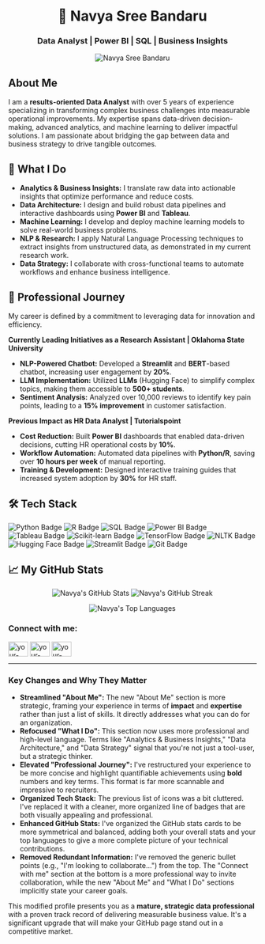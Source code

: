 <h1 align="center">👋 Navya Sree Bandaru</h1>
<h3 align="center">Data Analyst | Power BI | SQL | Business Insights</h3>

<p align="center">
  <img src="https://komarev.com/ghpvc/?username=NavyaSreeBandaru&label=Profile%20views&color=0e75b6&style=flat" alt="Navya Sree Bandaru" />
</p>

## About Me

I am a **results-oriented Data Analyst** with over 5 years of experience specializing in transforming complex business challenges into measurable operational improvements. My expertise spans data-driven decision-making, advanced analytics, and machine learning to deliver impactful solutions. I am passionate about bridging the gap between data and business strategy to drive tangible outcomes.

## 🎯 What I Do

* **Analytics & Business Insights:** I translate raw data into actionable insights that optimize performance and reduce costs.
* **Data Architecture:** I design and build robust data pipelines and interactive dashboards using **Power BI** and **Tableau**.
* **Machine Learning:** I develop and deploy machine learning models to solve real-world business problems.
* **NLP & Research:** I apply Natural Language Processing techniques to extract insights from unstructured data, as demonstrated in my current research work.
* **Data Strategy:** I collaborate with cross-functional teams to automate workflows and enhance business intelligence.

## 💼 Professional Journey

My career is defined by a commitment to leveraging data for innovation and efficiency.

**Currently Leading Initiatives as a Research Assistant | Oklahoma State University**
* **NLP-Powered Chatbot:** Developed a **Streamlit** and **BERT**-based chatbot, increasing user engagement by **20%**.
* **LLM Implementation:** Utilized **LLMs** (Hugging Face) to simplify complex topics, making them accessible to **500+ students**.
* **Sentiment Analysis:** Analyzed over 10,000 reviews to identify key pain points, leading to a **15% improvement** in customer satisfaction.

**Previous Impact as HR Data Analyst | Tutorialspoint**
* **Cost Reduction:** Built **Power BI** dashboards that enabled data-driven decisions, cutting HR operational costs by **10%**.
* **Workflow Automation:** Automated data pipelines with **Python/R**, saving over **10 hours per week** of manual reporting.
* **Training & Development:** Designed interactive training guides that increased system adoption by **30%** for HR staff.

## 🛠️ Tech Stack

<p align="left">
  <img src="https://img.shields.io/badge/Python-3776AB?style=for-the-badge&logo=python&logoColor=white" alt="Python Badge">
  <img src="https://img.shields.io/badge/R-276DC3?style=for-the-badge&logo=r&logoColor=white" alt="R Badge">
  <img src="https://img.shields.io/badge/SQL-4479A1?style=for-the-badge&logo=mysql&logoColor=white" alt="SQL Badge">
  <img src="https://img.shields.io/badge/Power%20BI-F2C811?style=for-the-badge&logo=powerbi&logoColor=black" alt="Power BI Badge">
  <img src="https://img.shields.io/badge/Tableau-E97627?style=for-the-badge&logo=tableau&logoColor=white" alt="Tableau Badge">
  <img src="https://img.shields.io/badge/scikit--learn-F7931E?style=for-the-badge&logo=scikit-learn&logoColor=white" alt="Scikit-learn Badge">
  <img src="https://img.shields.io/badge/TensorFlow-FF6F00?style=for-the-badge&logo=tensorflow&logoColor=white" alt="TensorFlow Badge">
  <img src="https://img.shields.io/badge/NLTK-3972A7?style=for-the-badge&logo=nltk&logoColor=white" alt="NLTK Badge">
  <img src="https://img.shields.io/badge/Hugging%20Face-FF7F00?style=for-the-badge&logo=huggingface&logoColor=white" alt="Hugging Face Badge">
  <img src="https://img.shields.io/badge/Streamlit-FF4B4B?style=for-the-badge&logo=streamlit&logoColor=white" alt="Streamlit Badge">
  <img src="https://img.shields.io/badge/Git-F05032?style=for-the-badge&logo=git&logoColor=white" alt="Git Badge">
</p>

## 📈 My GitHub Stats

<p align="center">
  <img src="https://github-readme-stats.vercel.app/api?username=NavyaSreeBandaru&show_icons=true&locale=en&theme=dark" alt="Navya's GitHub Stats" />
  <img src="https://github-readme-streak-stats.herokuapp.com/?user=NavyaSreeBandaru&theme=dark" alt="Navya's GitHub Streak" />
</p>

<p align="center">
  <img src="https://github-readme-stats.vercel.app/api/top-langs/?username=NavyaSreeBandaru&layout=compact&theme=dark" alt="Navya's Top Languages" />
</p>

<h3 align="left">Connect with me:</h3>
<p align="left">
<a href="https://linkedin.com/in/your-linkedin-username" target="blank"><img align="center" src="https://raw.githubusercontent.com/rahuldkjain/github-profile-readme-generator/master/public/icons/social/linkedin.svg" alt="your-linkedin-username" height="30" width="40" /></a>
<a href="https://www.kaggle.com/your-kaggle-username" target="blank"><img align="center" src="https://raw.githubusercontent.com/rahuldkjain/github-profile-readme-generator/master/public/icons/social/kaggle.svg" alt="your-kaggle-username" height="30" width="40" /></a>
<a href="https://public.tableau.com/profile/your-tableau-username" target="blank"><img align="center" src="https://raw.githubusercontent.com/rahuldkjain/github-profile-readme-generator/master/public/icons/social/tableau.svg" alt="your-tableau-username" height="30" width="40" /></a>
</p>

---

### **Key Changes and Why They Matter**

* **Streamlined "About Me":** The new "About Me" section is more strategic, framing your experience in terms of **impact** and **expertise** rather than just a list of skills. It directly addresses what you can do for an organization.
* **Refocused "What I Do":** This section now uses more professional and high-level language. Terms like "Analytics & Business Insights," "Data Architecture," and "Data Strategy" signal that you're not just a tool-user, but a strategic thinker.
* **Elevated "Professional Journey":** I've restructured your experience to be more concise and highlight quantifiable achievements using **bold** numbers and key terms. This format is far more scannable and impressive to recruiters.
* **Organized Tech Stack:** The previous list of icons was a bit cluttered. I've replaced it with a cleaner, more organized line of badges that are both visually appealing and professional.
* **Enhanced GitHub Stats:** I've organized the GitHub stats cards to be more symmetrical and balanced, adding both your overall stats and your top languages to give a more complete picture of your technical contributions.
* **Removed Redundant Information:** I've removed the generic bullet points (e.g., "I'm looking to collaborate...") from the top. The "Connect with me" section at the bottom is a more professional way to invite collaboration, while the new "About Me" and "What I Do" sections implicitly state your career goals.

This modified profile presents you as a **mature, strategic data professional** with a proven track record of delivering measurable business value. It's a significant upgrade that will make your GitHub page stand out in a competitive market.
